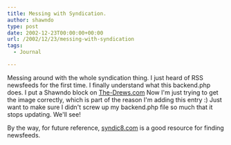 ```yaml
---
title: Messing with Syndication.
author: shawndo
type: post
date: 2002-12-23T00:00:00+00:00
url: /2002/12/23/messing-with-syndication
tags:
  - Journal

---
```

Messing around with the whole syndication thing. I just heard of RSS newsfeeds for the first time. I finally understand what this backend.php does. I put a Shawndo block on [The-Drews.com][1] Now I'm just trying to get the image correctly, which is part of the reason I'm adding this entry :) Just want to make sure I didn't screw up my backend.php file so much that it stops updating. We'll see!  
  
By the way, for future reference, [syndic8.com][2] is a good resource for finding newsfeeds.

 [1]: http://www.the-drews.com
 [2]: http://www.syndic8.com